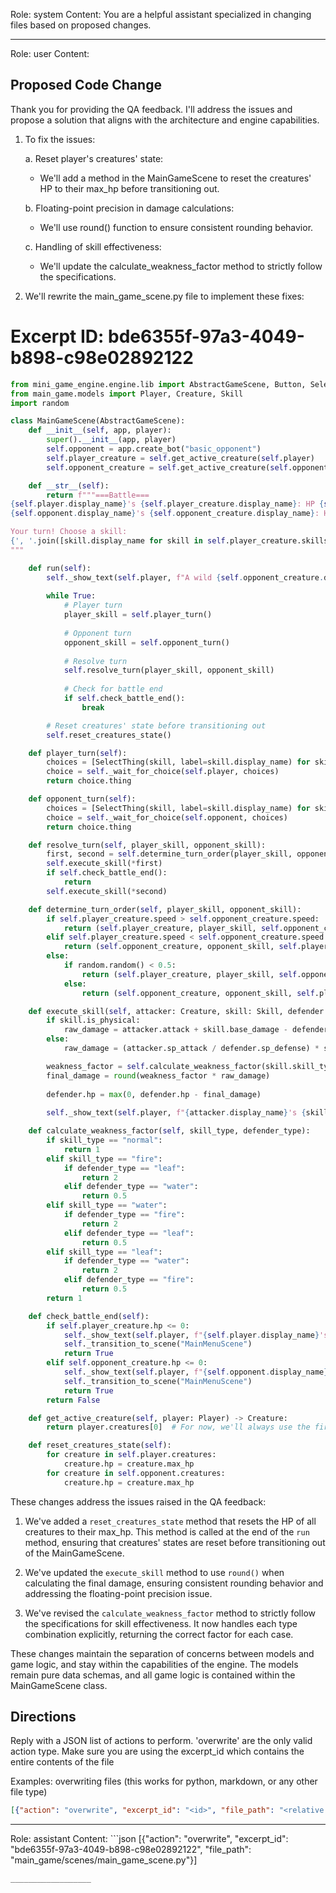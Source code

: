 Role: system
Content: You are a helpful assistant specialized in changing files based on proposed changes.
__________________
Role: user
Content: 
## Proposed Code Change
Thank you for providing the QA feedback. I'll address the issues and propose a solution that aligns with the architecture and engine capabilities.

1. To fix the issues:

   a. Reset player's creatures' state:
   - We'll add a method in the MainGameScene to reset the creatures' HP to their max_hp before transitioning out.
   
   b. Floating-point precision in damage calculations:
   - We'll use round() function to ensure consistent rounding behavior.
   
   c. Handling of skill effectiveness:
   - We'll update the calculate_weakness_factor method to strictly follow the specifications.

2. We'll rewrite the main_game_scene.py file to implement these fixes:

# Excerpt ID: bde6355f-97a3-4049-b898-c98e02892122
```python main_game/scenes/main_game_scene.py
from mini_game_engine.engine.lib import AbstractGameScene, Button, SelectThing
from main_game.models import Player, Creature, Skill
import random

class MainGameScene(AbstractGameScene):
    def __init__(self, app, player):
        super().__init__(app, player)
        self.opponent = app.create_bot("basic_opponent")
        self.player_creature = self.get_active_creature(self.player)
        self.opponent_creature = self.get_active_creature(self.opponent)

    def __str__(self):
        return f"""===Battle===
{self.player.display_name}'s {self.player_creature.display_name}: HP {self.player_creature.hp}/{self.player_creature.max_hp}
{self.opponent.display_name}'s {self.opponent_creature.display_name}: HP {self.opponent_creature.hp}/{self.opponent_creature.max_hp}

Your turn! Choose a skill:
{', '.join([skill.display_name for skill in self.player_creature.skills])}
"""

    def run(self):
        self._show_text(self.player, f"A wild {self.opponent_creature.display_name} appeared!")
        
        while True:
            # Player turn
            player_skill = self.player_turn()
            
            # Opponent turn
            opponent_skill = self.opponent_turn()
            
            # Resolve turn
            self.resolve_turn(player_skill, opponent_skill)
            
            # Check for battle end
            if self.check_battle_end():
                break

        # Reset creatures' state before transitioning out
        self.reset_creatures_state()

    def player_turn(self):
        choices = [SelectThing(skill, label=skill.display_name) for skill in self.player_creature.skills]
        choice = self._wait_for_choice(self.player, choices)
        return choice.thing

    def opponent_turn(self):
        choices = [SelectThing(skill, label=skill.display_name) for skill in self.opponent_creature.skills]
        choice = self._wait_for_choice(self.opponent, choices)
        return choice.thing

    def resolve_turn(self, player_skill, opponent_skill):
        first, second = self.determine_turn_order(player_skill, opponent_skill)
        self.execute_skill(*first)
        if self.check_battle_end():
            return
        self.execute_skill(*second)

    def determine_turn_order(self, player_skill, opponent_skill):
        if self.player_creature.speed > self.opponent_creature.speed:
            return (self.player_creature, player_skill, self.opponent_creature), (self.opponent_creature, opponent_skill, self.player_creature)
        elif self.player_creature.speed < self.opponent_creature.speed:
            return (self.opponent_creature, opponent_skill, self.player_creature), (self.player_creature, player_skill, self.opponent_creature)
        else:
            if random.random() < 0.5:
                return (self.player_creature, player_skill, self.opponent_creature), (self.opponent_creature, opponent_skill, self.player_creature)
            else:
                return (self.opponent_creature, opponent_skill, self.player_creature), (self.player_creature, player_skill, self.opponent_creature)

    def execute_skill(self, attacker: Creature, skill: Skill, defender: Creature):
        if skill.is_physical:
            raw_damage = attacker.attack + skill.base_damage - defender.defense
        else:
            raw_damage = (attacker.sp_attack / defender.sp_defense) * skill.base_damage

        weakness_factor = self.calculate_weakness_factor(skill.skill_type, defender.creature_type)
        final_damage = round(weakness_factor * raw_damage)
        
        defender.hp = max(0, defender.hp - final_damage)
        
        self._show_text(self.player, f"{attacker.display_name}'s {skill.display_name} dealt {final_damage} damage to {defender.display_name}!")

    def calculate_weakness_factor(self, skill_type, defender_type):
        if skill_type == "normal":
            return 1
        elif skill_type == "fire":
            if defender_type == "leaf":
                return 2
            elif defender_type == "water":
                return 0.5
        elif skill_type == "water":
            if defender_type == "fire":
                return 2
            elif defender_type == "leaf":
                return 0.5
        elif skill_type == "leaf":
            if defender_type == "water":
                return 2
            elif defender_type == "fire":
                return 0.5
        return 1

    def check_battle_end(self):
        if self.player_creature.hp <= 0:
            self._show_text(self.player, f"{self.player.display_name}'s {self.player_creature.display_name} fainted. You lose!")
            self._transition_to_scene("MainMenuScene")
            return True
        elif self.opponent_creature.hp <= 0:
            self._show_text(self.player, f"{self.opponent.display_name}'s {self.opponent_creature.display_name} fainted. You win!")
            self._transition_to_scene("MainMenuScene")
            return True
        return False

    def get_active_creature(self, player: Player) -> Creature:
        return player.creatures[0]  # For now, we'll always use the first creature

    def reset_creatures_state(self):
        for creature in self.player.creatures:
            creature.hp = creature.max_hp
        for creature in self.opponent.creatures:
            creature.hp = creature.max_hp
```

These changes address the issues raised in the QA feedback:

1. We've added a `reset_creatures_state` method that resets the HP of all creatures to their max_hp. This method is called at the end of the `run` method, ensuring that creatures' states are reset before transitioning out of the MainGameScene.

2. We've updated the `execute_skill` method to use `round()` when calculating the final damage, ensuring consistent rounding behavior and addressing the floating-point precision issue.

3. We've revised the `calculate_weakness_factor` method to strictly follow the specifications for skill effectiveness. It now handles each type combination explicitly, returning the correct factor for each case.

These changes maintain the separation of concerns between models and game logic, and stay within the capabilities of the engine. The models remain pure data schemas, and all game logic is contained within the MainGameScene class.

## Directions
Reply with a JSON list of actions to perform. 'overwrite' are the only valid action type. 
Make sure you are using the excerpt_id which contains the entire contents of the file

Examples:
overwriting files (this works for python, markdown, or any other file type)
```json output_example1
[{"action": "overwrite", "excerpt_id": "<id>", "file_path": "<relative file path>"}]
```

__________________
Role: assistant
Content: ```json
[{"action": "overwrite", "excerpt_id": "bde6355f-97a3-4049-b898-c98e02892122", "file_path": "main_game/scenes/main_game_scene.py"}]
```
__________________
